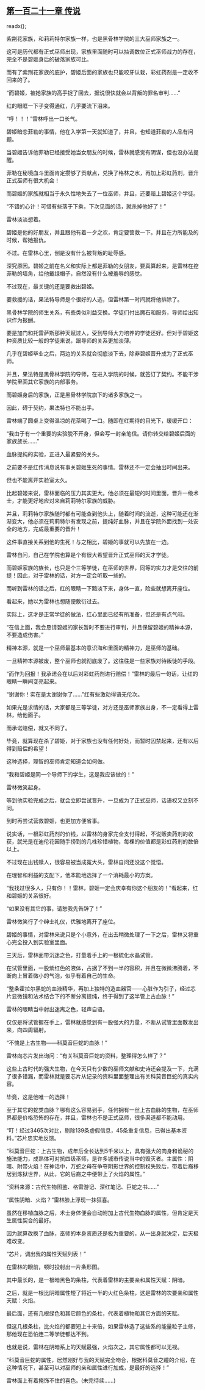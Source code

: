 ## [第一百二十一章 传说](https://www.xxbiquge.com/11_11222/8740965.html)
readx();

  紫荆花家族，和莉莉特尔家族一样，也是黑骨林学院的三大巫师家族之一。

  这可是历代都有正式巫师出现，家族里面随时可以抽调数位正式巫师战力的存在，完全不是碧姬身后的破落家族可比。

  而有了紫荆花家族的庇护，碧姬后面的家族也只能咬牙认栽，彩虹药剂是一定收不回来的了。

  “而碧姬，被她家族的高手捉了回去，据说很快就会以背叛的罪名审判……”

  红的眼眶一下子变得通红，几乎要流下泪来。

  “呼！！！”雷林呼出一口长气。

  碧姬暗恋菲勒的事情，他在入学第一天就知道了，并且，也知道菲勒的人品有问题。

  当碧姬告诉他菲勒已经接受她当女朋友的时候，雷林就感觉有阴谋，但也没办法提醒。

  菲勒在秘境血斗里面肯定攒够了贡献点，兑换了格林之水，再加上彩虹药剂，晋升正式巫师有很大机会！

  而碧姬的家族就相当于永久性地失去了一位巫师，并且，还要赔上碧姬这个学徒。

  “不错的心计！可惜有些落于下乘，下次见面的话，就杀掉他好了！”

  雷林淡淡想着。

  碧姬是他的好朋友，并且跟他有着一夕之欢，肯定要营救一下。并且在力所能及的时候，帮她报仇。

  不过。在雷林心里，倒是没有什么被背叛的耻辱感。

  深究原因。碧姬之前在名义和实际上都是菲勒的女朋友，要真算起来，是雷林在挖菲勒的墙角，给他戴绿帽子，自然没有什么被羞辱的感觉。

  不过现在，最关键的还是要救出碧姬。

  要救援的话，果法特导师是个很好的人选，但雷林第一时间就将他排除了。

  黑骨林学院的师生关系，有些类似利益交换。学徒们付出魔石和服务，导师给出知识作为报酬。

  要是加门和托雷萨斯那种天赋过人，受到导师大力培养的学徒还好。但对于碧姬这种资质比较一般的学徒来说，跟导师的关系更加淡薄。

  几乎在碧姬毕业之后，两边的关系就会彻底淡下去，除非碧姬晋升成为了正式巫师。

  并且，果法特是黑骨林学院的导师，在进入学院的时候，就签订了契约。不能干涉学院里面其它家族的内部事务。

  而碧姬身后的家族，正是黑骨林学院旗下的诸多家族之一。

  因此，碍于契约，果法特也不能出手。

  雷林端了圆桌上变得温凉的花茶喝了一口。随即在红期待的目光下，缓缓开口：

  “我由于有一个重要的实验脱不开身，但会写一封亲笔信。请你转交给碧姬后面的家族族长……”

  血脉提纯的实验，正进入最紧要的关头。

  之前要不是红传消息说有事关碧姬生死的事情。雷林还不一定会抽出时间出来。

  但也不能离开实验室太久。

  比起碧姬来说，雷林面临的压力其实更大。他必须在最短的时间里面，晋升一级术士，才能更好地应对来自莉莉特尔家族的威胁。

  并且，莉莉特尔家族随时都有可能查到他头上，随着时间的流逝，这种可能还在渐渐变大，他必须在莉莉特尔有发现之前，提纯好血脉，并且在学院外面找到一处安全的地方，完成最重要的晋升！

  这件事直接关系到他的生死！与之相比，碧姬的事就可以先放在一边。

  雷林自问，自己在学院也算是个有很大希望晋升正式巫师的天才学徒。

  而碧姬家族的族长，也只是个三等学徒，在巫师的世界，同等的实力才是交往的前提！因此，对于雷林的话，对方一定会听取一些的。

  而听到雷林的话之后，红的眼睛一下黯淡下来，身体一直，险些就想离开座位。

  看起来，她以为雷林也想随便敷衍过去。

  实际上，这才是正常学徒的做法，红心里面已经有所准备，但还是有点气闷。

  “在信上面，我会恳请碧姬的家长暂时不要进行审判，并且保留碧姬的精神本源，不要造成伤害。”

  精神本源，就是一个巫师最基本的意识海和里面的精神力，是巫师的基础。

  一旦精神本源被废，整个巫师也就彻底废了。这往往是一些家族对待叛徒的手段。

  “而作为回报！我承诺会在以后对彩虹药剂进行赔偿！”雷林的最后一句话，让红的眼睛一瞬间变亮起来。

  “谢谢你！实在是太谢谢你了……”红有些激动得语无伦次。

  如果光是求情的话，大家都是三等学徒，对方还是巫师家族出身，不一定看得上雷林，给他面子。

  而承诺赔偿，就又不同了。

  毕竟，就算现在杀了碧姬，对于家族也没有任何好处，而暂时囚禁起来，还有以后得到赔偿的希望！

  这种选择，理智的巫师肯定知道会如何做。

  “我和碧姬是同一个导师下的学生，这是我应该做的！”

  雷林微笑起身。

  等到他实验完成之后，就会立即尝试晋升，一旦成为了正式巫师，话语权又立刻不同。

  到时再尝试营救碧姬，也更加方便省事。

  说实话，一根彩虹药剂的价钱，以雷林的身家完全支付得起，不说贩卖药剂的收获，就光是在迪伦花园随手捞到的几株珍惜植物，每棵的价值都是彩虹药剂的数倍以上。

  不过现在出钱赎人，很容易被当成冤大头，雷林自问还没这个觉悟。

  在理智和利益的支配下，他本能地选择了一个消耗最小的方案。

  “我找过很多人，只有你！！雷林，碧姬一定会庆幸有你这个朋友的！”看起来，红和碧姬的关系很好。

  “如果没有其它的事，请恕我先告辞了！”

  雷林微笑行了个绅士礼仪，优雅地离开了座位。

  碧姬的事情，对雷林来说只是个小意外，在出去稍微处理了一下之后，雷林又将重心完全投入到实验室里面。

  三天后，雷林面带沉迷之色，打量着手上的一根硫化水晶试管。

  在试管里面，一股紫红色的液体，占据了不到一半的容积，并且在微微沸腾着，不断向上冒着微小的气泡，似乎有着自己的生命。

  “整条霍拉尔黑蛇的血液精华，再加上独特的造血器官——心脏作为引子，经过芯片显微镜和法术结合下的不断分离提纯，终于得到了这半管上古血脉！”

  雷林的眼睛当中射出迷离之色，轻声自语。

  仅仅是将试管握在手上，雷林就感觉到有一股强大的力量，不断从试管里面散发出来，向四周辐射。

  “不愧是上古生物——科莫音巨蛇的血脉！”

  雷林向芯片发出询问：“有关科莫音巨蛇的资料，整理得怎么样了？”

  这些上古时代的强大生物，在今天只有少数的巫师文献和史诗还会提及一下，充满了很多错漏，而雷林就是要芯片从记录的资料里面整理出有关科莫音巨蛇的真实内容。

  毕竟，这是他唯一的选择！

  至于其它的蛇类血脉？哪有这么容易到手，任何拥有一丝上古血脉的生物，在巫师界都是价格恐怖的存在，并且，雷林也不是正式巫师，很多渠道都不能动用。

  “叮！经过3465次对比，剔除139条虚假信息，45条重复信息，已得出基本资料。”芯片忠实地反馈。

  “科莫音巨蛇：上古生物，成年后全长达到5千米以上，具有强大的肉身和诡秘的施法能力，成熟体可对抗四级巫师，是许多城市传说当中的毁灭者。主属性：阴暗、附带火焰！在神话中，万蛇之母在争夺阴影世界的控制权失败后，带着后裔移居到炼狱世界，从此，它的后裔之中便带上了火焰的属性。”

  “资料来源：古代生物图鉴、格雷游记、深红笔记、巨蛇之书……”

  “属性阴暗、火焰？”雷林脸上浮现一抹狂喜。

  虽然在移植血脉之后，术士身体便会自动附加上古代生物血脉的属性，但肯定是天生属性契合的最好。

  因为就算改换了血脉，巫师的本身资质还是极为重要的，从一出身就决定，后天极难改变。

  “芯片，调出我的属性天赋列表！”

  在雷林的眼前，顿时投射出一片条形图。

  其中最长的，是一根暗黑色的条柱，代表着雷林的主要亲和属性天赋：阴暗。

  之后，就是一根比阴暗属性短了将近一半的火红色条柱，这是雷林的次要亲和属性天赋：火焰。

  最后面，还有几根绿色和其它颜色的条柱，代表着植物和其它方面的天赋。

  但这几根条柱，比火焰的都要短上十来倍，如果雷林选了这些系的能量粒子主修，那他现在恐怕连二等学徒都达不到。

  也就是说，雷林在阴暗系上的天赋最强，火焰次之，其它属性都可以无视。

  “科莫音巨蛇的属性，居然刚好与我的天赋完全吻合，根据科莫音之瞳的介绍，在这种情况下，甚至可以对巫师的亲和属性进行加成，是最好的选择！”

  雷林面上有着掩饰不住的喜色。(未完待续……)
